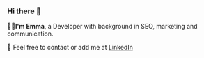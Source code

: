 ### Hi there 👋

  👩‍💻<strong>I'm Emma</strong>, a Developer with background in SEO, marketing and communication.

💬 Feel free to contact or add me at <a href="https://www.linkedin.com/in/emmalindell4/">LinkedIn</a>
